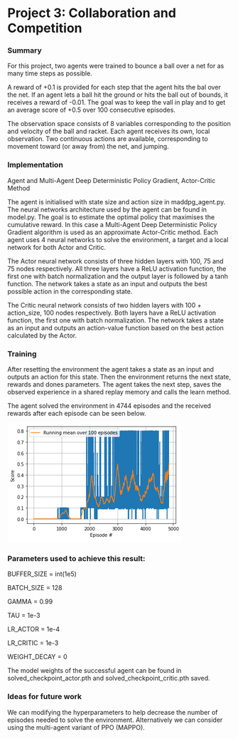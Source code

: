 # Project 3: Collaboration and Competition
### Summary
For this project, two agents were trained to bounce a ball over a net for as many time steps as possible.

A reward of +0.1 is provided for each step that the agent hits the bal over the net. If an agent lets a ball hit the ground or hits the ball out of bounds, it receives a reward of -0.01. The goal was to keep the vall in play and to get an average score of +0.5 over 100 consecutive episodes.

The observation space consists of 8 variables corresponding to the position and velocity of the ball and racket. Each agent receives its own, local observation. Two continuous actions are available, corresponding to movement toward (or away from) the net, and jumping.

### Implementation
Agent and Multi-Agent Deep Deterministic Policy Gradient, Actor-Critic Method

The agent is initialised with state size and action size in maddpg_agent.py. The neural networks architecture used by the agent can be found in model.py. The goal is to estimate the optimal policy that maximises the cumulative reward. In this case a Multi-Agent Deep Deterministic Policy Gradient algorithm is used as an approximate Actor-Critic method. Each agent uses 4 neural networks to solve the environment, a target and a local network for both Actor and Critic.

The Actor neural network consists of three hidden layers with 100, 75 and 75 nodes respectively. All three layers have a ReLU activation function, the first one with batch normalization and the output layer is followed by a tanh function. The network takes a state as an input and outputs the best possible action in the corresponding state.

The Critic neural network consists of two hidden layers with 100 + action_size, 100 nodes respectively. Both layers have a ReLU activation function, the first one with batch normalization. The network takes a state as an input and outputs an action-value function based on the best action calculated by the Actor.

### Training
After resetting the environment the agent takes a state as an input and outputs an action for this state. Then the environment returns the next state, rewards and dones parameters. The agent takes the next step, saves the observed experience in a shared replay memory and calls the learn method.

The agent solved the environment in 4744 episodes and the received rewards after each episode can be seen below.

![rewards](rewards.png)


### Parameters used to achieve this result:
BUFFER_SIZE = int(1e5)

BATCH_SIZE = 128

GAMMA = 0.99

TAU = 1e-3

LR_ACTOR = 1e-4

LR_CRITIC = 1e-3

WEIGHT_DECAY = 0

The model weights of the successful agent can be found in solved_checkpoint_actor.pth and solved_checkpoint_critic.pth saved.

### Ideas for future work
We can modifying the hyperparameters to help decrease the number of episodes needed to solve the environment. Alternatively we can consider using the multi-agent variant of PPO (MAPPO).
